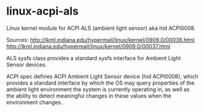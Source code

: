 linux-acpi-als
==============

Linux kernel module for ACPI ALS (ambient light sensor) aka hid ACPI0008.

Sources:
http://lkml.indiana.edu/hypermail/linux/kernel/0909.0/00036.html
http://lkml.indiana.edu/hypermail/linux/kernel/0909.0/00037.html

ALS sysfs class provides a standard sysfs interface for Ambient Light Sensor devices.

ACPI spec defines ACPI Ambient Light Sensor device (hid ACPI0008),
which provides a standard interface by which the OS may query properties
of the ambient light environment the system is currently operating in,
as well as the ability to detect meaningful changes in these values when
the environment changes.
